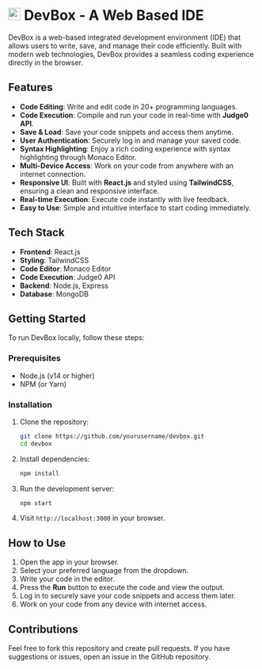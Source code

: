 # <img src="public/favicon.ico" height=25> DevBox - A Web Based IDE

DevBox is a web-based integrated development environment (IDE) that allows users to write, save, and manage their code efficiently. Built with modern web technologies, DevBox provides a seamless coding experience directly in the browser.

## Features

- **Code Editing**: Write and edit code in 20+ programming languages.
- **Code Execution**: Compile and run your code in real-time with **Judge0 API**.
- **Save & Load**: Save your code snippets and access them anytime.
- **User Authentication**: Securely log in and manage your saved code.
- **Syntax Highlighting**: Enjoy a rich coding experience with syntax highlighting through Monaco Editor.
- **Multi-Device Access**: Work on your code from anywhere with an internet connection.
- **Responsive UI**: Built with **React.js** and styled using **TailwindCSS**, ensuring a clean and responsive interface.
- **Real-time Execution**: Execute code instantly with live feedback.
- **Easy to Use**: Simple and intuitive interface to start coding immediately.

## Tech Stack

- **Frontend**: React.js
- **Styling**: TailwindCSS
- **Code Editor**: Monaco Editor
- **Code Execution**: Judge0 API
- **Backend**: Node.js, Express
- **Database**: MongoDB

## Getting Started

To run DevBox locally, follow these steps:

### Prerequisites

- Node.js (v14 or higher)
- NPM (or Yarn)

### Installation

1. Clone the repository:

    ```bash
    git clone https://github.com/yourusername/devbox.git
    cd devbox
    ```

2. Install dependencies:

    ```bash
    npm install
    ```

3. Run the development server:

    ```bash
    npm start
    ```

4. Visit `http://localhost:3000` in your browser.

## How to Use

1. Open the app in your browser.
2. Select your preferred language from the dropdown.
3. Write your code in the editor.
4. Press the **Run** button to execute the code and view the output.
5. Log in to securely save your code snippets and access them later.
6. Work on your code from any device with internet access.

## Contributions

Feel free to fork this repository and create pull requests. If you have suggestions or issues, open an issue in the GitHub repository.
